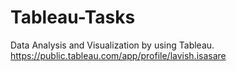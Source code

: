 # Tableau-Tasks
Data Analysis and Visualization by using Tableau.
https://public.tableau.com/app/profile/lavish.isasare
